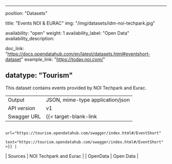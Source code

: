 

---
position: "Datasets"

title: "Events NOI & EURAC"
img: "/img/datasets/idm-noi-techpark.jpg"

availability: "open"
weight: 1
availability_label: "Open Data"
availability_description: 

doc_link: "https://docs.opendatahub.com/en/latest/datasets.html#eventshort-dataset"
example_link: "https://today.noi.com/"

datatype: "Tourism"
---

This dataset contains events provided by NOI Techpark and Eurac.

|             |                                                                  |
| :---------- | ---------------------------------------------------------------- |
| Output      | JSON, mime-type application/json                                 |
| API version | v1                                                               |
| Swagger URL | {{< target-blank-link
                        url="https://tourism.opendatahub.com/swagger/index.html#/EventShort"
                        text="https://tourism.opendatahub.com/swagger/index.html#/EventShort" >}} |
| Sources     | NOI Techpark and Eurac                          |
| OpenData    | Open Data                                                        |
